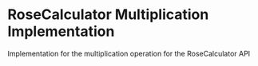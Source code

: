 # RoseCalculator Multiplication Implementation

Implementation for the multiplication operation for the RoseCalculator API